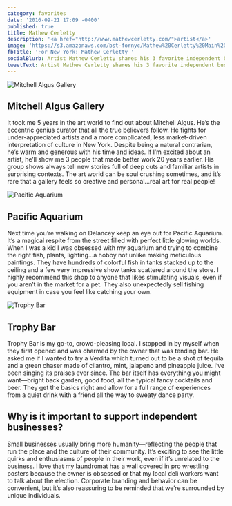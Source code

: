```yaml
---
category: favorites
date: '2016-09-21 17:09 -0400'
published: true
title: Mathew Cerletty
description: '<a href="http://www.mathewcerletty.com/">artist</a>'
image: 'https://s3.amazonaws.com/bst-fornyc/Mathew%20Cerletty%20Main%20Portrait.jpg'
fbTitle: 'For New York: Mathew Cerletty '
socialBlurb: Artist Mathew Cerletty shares his 3 favorite independent businesses in NYC.
tweetText: Artist Mathew Cerletty shares his 3 favorite independent businesses in NYC
---
```

![Mitchell Algus Gallery](https://s3.amazonaws.com/bst-fornyc/Mathew%20Cerletty%20Mitchell%20Algus%20Gallery.jpg)
## Mitchell Algus Gallery
It took me 5 years in the art world to find out about Mitchell Algus. He’s the eccentric genius curator that all the true believers follow. He fights for under-appreciated artists and a more complicated, less market-driven interpretation of culture in New York. Despite being a natural contrarian, he’s warm and generous with his time and ideas. If I’m excited about an artist, he’ll show me 3 people that made better work 20 years earlier. His group shows always tell new stories full of deep cuts and familiar artists in surprising contexts. The art world can be soul crushing sometimes, and it’s rare that a gallery feels so creative and personal...real art for real people!

![Pacific Aquarium](https://s3.amazonaws.com/bst-fornyc/Mathew%20Cerletty%20Pacific%20Aquarium.jpg)
## Pacific Aquarium
Next time you’re walking on Delancey keep an eye out for Pacific Aquarium. It’s a magical respite from the street filled with perfect little glowing worlds. When I was a kid I was obsessed with my aquarium and trying to combine the right fish, plants, lighting...a hobby not unlike making meticulous paintings. They have hundreds of colorful fish in tanks stacked up to the ceiling and a few very impressive show tanks scattered around the store. I highly recommend this shop to anyone that likes stimulating visuals, even if you aren’t in the market for a pet. They also unexpectedly sell fishing equipment in case you feel like catching your own.       

![Trophy Bar](https://s3.amazonaws.com/bst-fornyc/Mathew%20Cerletty%20Trophy%20Bar.jpg)
## Trophy Bar
Trophy Bar is my go-to, crowd-pleasing local. I stopped in by myself when they first opened and was charmed by the owner that was tending bar. He asked me if I wanted to try a Verdita which turned out to be a shot of tequila and a green chaser made of cilantro, mint, jalapeno and pineapple juice. I’ve been singing its praises ever since. The bar itself has everything you might want—bright back garden, good food, all the typical fancy cocktails and beer. They get the basics right and allow for a full range of experiences from a quiet drink with a friend all the way to sweaty dance party.   

## Why is it important to support independent businesses?
Small businesses usually bring more humanity—reflecting the people that run the place and the culture of their community. It’s exciting to see the little quirks and enthusiasms of people in their work, even if it’s unrelated to the business. I love that my laundromat has a wall covered in pro wrestling posters because the owner is obsessed or that my local deli workers want to talk about the election. Corporate branding and behavior can be convenient, but it’s also reassuring to be reminded that we’re surrounded by unique individuals.
